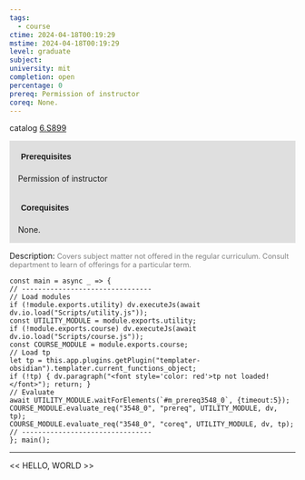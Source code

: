 ```yaml
---
tags:
  - course
ctime: 2024-04-18T00:19:29
mstime: 2024-04-18T00:19:29
level: graduate
subject: 
university: mit
completion: open
percentage: 0
prereq: Permission of instructor
coreq: None.
---
```


catalog [6.S899](http://student.mit.edu/catalog/m6e.html#6.S899)

<span style="display: block; padding: 15px; background-color: rgb(100, 100, 100, 0.2);"><font id="m_prereq3548_0" style="display: block; font-family: Arial, sans-serif; font-weight: bold; padding: 5px">Prerequisites</font><br><span id="prereq3548_0">Permission of instructor</span></span>
<span style="display: block; padding: 15px; background-color: rgb(100, 100, 100, 0.2);"><font id="m_coreq3548_0" style="display: block; font-family: Arial, sans-serif; font-weight: bold; padding: 5px">Corequisites</font><br><span id="coreq3548_0">None.</span></span>

<font style="">Description:</font>
<font style="color: grey; font-size: 0.8rem;">Covers subject matter not offered in the regular curriculum. Consult department to learn of offerings for a particular term.</font>

```dataviewjs
const main = async _ => {
// --------------------------------
// Load modules
if (!module.exports.utility) dv.executeJs(await dv.io.load("Scripts/utility.js"));
const UTILITY_MODULE = module.exports.utility;
if (!module.exports.course) dv.executeJs(await dv.io.load("Scripts/course.js"));
const COURSE_MODULE = module.exports.course;
// Load tp
let tp = this.app.plugins.getPlugin("templater-obsidian").templater.current_functions_object;
if (!tp) { dv.paragraph("<font style='color: red'>tp not loaded!</font>"); return; }
// Evaluate
await UTILITY_MODULE.waitForElements(`#m_prereq3548_0`, {timeout:5});
COURSE_MODULE.evaluate_req("3548_0", "prereq", UTILITY_MODULE, dv, tp);
COURSE_MODULE.evaluate_req("3548_0", "coreq", UTILITY_MODULE, dv, tp);
// --------------------------------
}; main();
```

---

<< HELLO, WORLD >>
